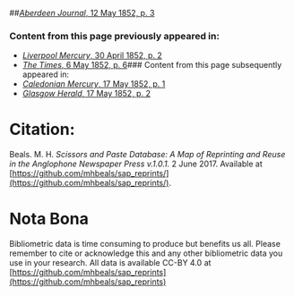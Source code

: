 ##[*Aberdeen Journal*, 12 May 1852, p. 3](https://mhbeals.github.io/sap_html/Aberdeen-Journal/Aberdeen-Journal-12-May-1852-p-3)

### Content from this page previously appeared in:
+ [*Liverpool Mercury*, 30 April 1852, p. 2](https://mhbeals.github.io/sap_html/Liverpool-Mercury/Liverpool-Mercury-30-April-1852-p-2)
+ [*The Times*, 6 May 1852, p. 6](https://mhbeals.github.io/sap_html/The-Times/The-Times-6-May-1852-p-6)### Content from this page subsequently appeared in:
+ [*Caledonian Mercury*, 17 May 1852, p. 1](https://mhbeals.github.io/sap_html/Caledonian-Mercury/Caledonian-Mercury-17-May-1852-p-1)
+ [*Glasgow Herald*, 17 May 1852, p. 2](https://mhbeals.github.io/sap_html/Glasgow-Herald/Glasgow-Herald-17-May-1852-p-2)
                    
# Citation: 

Beals. M. H. *Scissors and Paste Database: A Map of Reprinting and Reuse in the Anglophone Newspaper Press v.1.0.1.* 2 June 2017. Available at [https://github.com/mhbeals/sap_reprints/](https://github.com/mhbeals/sap_reprints/). 
                    
# Nota Bona

Bibliometric data is time consuming to produce but benefits us all. Please remember to cite or acknowledge this and any other bibliometric data you use in your research. All data is available CC-BY 4.0 at [https://github.com/mhbeals/sap_reprints](https://github.com/mhbeals/sap_reprints)